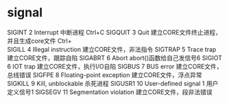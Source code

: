 # signal
SIGINT       2     Interrupt                            中断进程 Ctrl+C
SIGQUIT      3     Quit                                 建立CORE文件终止进程，并且生成core文件 Ctrl+\
SIGILL       4     Illegal instruction                  建立CORE文件，非法指令
SIGTRAP      5     Trace trap                           建立CORE文件，跟踪自陷
SIGABRT      6     Abort                                abort()函数给自己发信号6
SIGIOT       6     IOT trap                             建立CORE文件，执行I/O自陷
SIGBUS       7     BUS error                            建立CORE文件，总线错误
SIGFPE       8     Floating-point exception             建立CORE文件，浮点异常
SIGKILL      9     Kill, unblockable                    杀死进程
SIGUSR1      10    User-defined signal 1                用户定义信号1
SIGSEGV      11    Segmentation violation               建立CORE文件，段非法错误